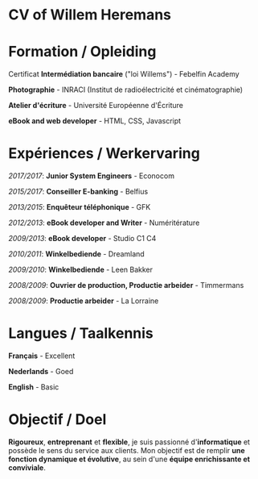 # CV of Willem Heremans

# Formation / Opleiding

Certificat **Intermédiation bancaire** ("loi Willems") - Febelfin Academy

**Photographie** - INRACI (Institut de radioélectricité et cinématographie)

**Atelier d'écriture** - Université Européenne d'Écriture

**eBook and web developer** - HTML, CSS, Javascript

# Expériences / Werkervaring

*2017/2017*: **Junior System Engineers** - Econocom

*2015/2017*: **Conseiller E-banking** - Belfius

*2013/2015*: **Enquêteur téléphonique** - GFK

*2012/2013*: **eBook developer and Writer** - Numéritérature

*2009/2013*: **eBook developer** - Studio C1 C4

*2010/2011*: **Winkelbediende** - Dreamland

*2009/2010*: **Winkelbediende** - Leen Bakker

*2008/2009*: **Ouvrier de production, Productie arbeider** - Timmermans

*2008/2009*: **Productie arbeider** - La Lorraine

# Langues / Taalkennis

**Français** - Excellent

**Nederlands** - Goed

**English** - Basic

# Objectif / Doel

**Rigoureux**, **entreprenant** et **flexible**, je suis passionné d'**informatique** et
possède le sens du service aux clients. Mon objectif est de remplir **une
fonction dynamique et évolutive**, au sein d'une **équipe enrichissante et
conviviale**.
